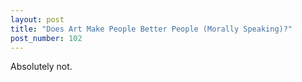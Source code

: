 ```yaml
---
layout: post
title: "Does Art Make People Better People (Morally Speaking)?"
post_number: 102
---
```


Absolutely not.